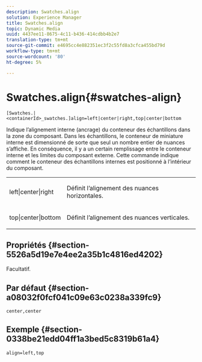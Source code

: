 ```yaml
---
description: Swatches.align
solution: Experience Manager
title: Swatches.align
topic: Dynamic Media
uuid: 4437ee11-8675-4c11-b436-414cdbb4b2e7
translation-type: tm+mt
source-git-commit: e4695cc4e882351ec3f2c55fd8a3cfca455bd79d
workflow-type: tm+mt
source-wordcount: '80'
ht-degree: 5%

---
```



# Swatches.align{#swatches-align}

`[Swatches.|<containerId>_swatches.]align=left|center|right,top|center|bottom`

Indique l’alignement interne (ancrage) du conteneur des échantillons dans la zone du composant. Dans les échantillons, le conteneur de miniature interne est dimensionné de sorte que seul un nombre entier de nuances s’affiche. En conséquence, il y a un certain remplissage entre le conteneur interne et les limites du composant externe. Cette commande indique comment le conteneur des échantillons internes est positionné à l’intérieur du composant.

<table id="table_33CC037517964DA89EE0C005BB6B32BB"> 
 <tbody> 
  <tr> 
   <td colname="col1"> <p><span class="codeph"> left|center|right</span> </p> </td> 
   <td colname="col2"> <p> Définit l’alignement des nuances horizontales. </p> </td> 
  </tr> 
  <tr> 
   <td colname="col1"> <p><span class="codeph"> top|center|bottom</span> </p> </td> 
   <td colname="col2"> <p> Définit l’alignement des nuances verticales. </p> </td> 
  </tr> 
 </tbody> 
</table>

## Propriétés {#section-5526a5d19e7e4ee2a35b1c4816ed4202}

Facultatif.

## Par défaut {#section-a08032f0fcf041c09e63c0238a339fc9}

`center,center`

## Exemple {#section-0338be21edd04ff1a3bed5c8319b61a4}

`align=left,top`
